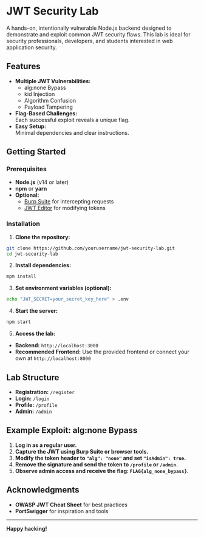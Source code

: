 # JWT Security Lab

A hands-on, intentionally vulnerable Node.js backend designed to demonstrate and exploit common JWT security flaws. This lab is ideal for security professionals, developers, and students interested in web application security.

## Features

- **Multiple JWT Vulnerabilities:**  
  - alg:none Bypass
  - kid Injection
  - Algorithm Confusion
  - Payload Tampering
- **Flag-Based Challenges:**  
  Each successful exploit reveals a unique flag.
- **Easy Setup:**  
  Minimal dependencies and clear instructions.

## Getting Started

### Prerequisites

- **Node.js** (v14 or later)
- **npm** or **yarn**
- **Optional:**  
  - [Burp Suite](https://portswigger.net/burp) for intercepting requests
  - [JWT Editor](https://token.dev/) for modifying tokens

### Installation

1. **Clone the repository:**
```bash
git clone https://github.com/yourusername/jwt-security-lab.git
cd jwt-security-lab
```
2. **Install dependencies:**
```bash
mpm install
```

3. **Set environment variables (optional):**
```bash
echo "JWT_SECRET=your_secret_key_here" > .env
```
4. **Start the server:**
```bash
npm start
```
5. **Access the lab:**
- **Backend:** `http://localhost:3000`
- **Recommended Frontend:** Use the provided frontend or connect your own at `http://localhost:8000`

## Lab Structure

- **Registration:** `/register`
- **Login:** `/login`
- **Profile:** `/profile`
- **Admin:** `/admin`

## Example Exploit: alg:none Bypass

1. **Log in as a regular user.**
2. **Capture the JWT using Burp Suite or browser tools.**
3. **Modify the token header to `"alg": "none"` and set `"isAdmin": true`.**
4. **Remove the signature and send the token to `/profile` or `/admin`.**
5. **Observe admin access and receive the flag: `FLAG{alg_none_bypass}`.**

## Acknowledgments

- **OWASP JWT Cheat Sheet** for best practices
- **PortSwigger** for inspiration and tools

---

**Happy hacking!**

